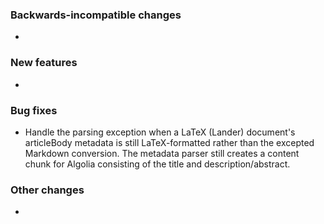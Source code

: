 <!-- Delete the sections that don't apply -->

### Backwards-incompatible changes

-

### New features

-

### Bug fixes

- Handle the parsing exception when a LaTeX (Lander) document's articleBody metadata is still LaTeX-formatted rather than the excepted Markdown conversion. The metadata parser still creates a content chunk for Algolia consisting of the title and description/abstract.

### Other changes

-
